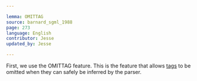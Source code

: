 ```yaml
---

lemma: OMITTAG
source: barnard_sgml_1988
page: 273
language: English
contributor: Jesse
updated_by: Jesse

---
```

First, we use the OMITTAG feature. This is the feature that allows [tags](tag.html) to be omitted when they can safely be inferred by the parser.
